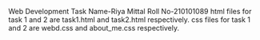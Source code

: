 Web Development Task
Name-Riya Mittal
Roll No-210101089
html files for task 1 and 2 are task1.html and task2.html respectively.
css files for task 1 and 2 are webd.css and about_me.css respectively.
